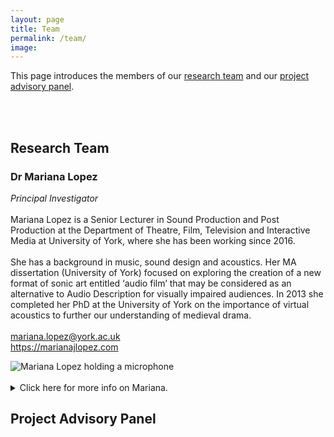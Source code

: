 ```yaml
---
layout: page
title: Team
permalink: /team/
image:
---
```


<head>
<style>
.page__info {
  max-width: 1024px;
  }
.page {
  max-width: 1024px;
}
</style>
</head>

This page introduces the members of our <a href="#research-team">research team</a> and our <a href="#project-advisory-panel">project advisory panel</a>.

<br><br>

## Research Team
<!-- begin hero -->
<section class="hero">
  <div class="container">
    <div class="row">
      <div class="col col-12">
      <h3>Dr Mariana Lopez</h3>
        <div class="hero__inner">
          <div class="hero__left">
              <p class="hero__description">
                <i>Principal Investigator</i>
                <br><br>
                Mariana Lopez is a Senior Lecturer in Sound Production and Post Production at the Department of Theatre, Film, Television and Interactive Media at University of York, where she has been working since 2016.
                <br><br>
                She has a background in music, sound design and acoustics. Her MA dissertation (University of York) focused on exploring the creation of a new format of sonic art entitled ‘audio film’ that may be considered as an alternative to Audio Description for visually impaired audiences.  In 2013 she completed her PhD at the University of York on the importance of virtual acoustics to further our understanding of medieval drama.
                <br><br>
                <a href = "mailto: mariana.lopez@york.ac.uk">mariana.lopez@york.ac.uk</a>
                <br>
                <a href="https://marianajlopez.com/">https://marianajlopez.com</a>
                </p>
          </div>
          <div class="hero__right">
            <div>
              <img class="lazy" data-src="../images/team-mariana-lopez.jpg" alt="Mariana Lopez holding a microphone">
            </div>
          </div>
        </div>
      </div>
    </div>
    <br>
<details>
<summary>Click here for more info on Mariana.</summary>
<br>
<p>She has a background in music, sound design and acoustics. Her MA dissertation (University of York) focused on exploring the creation of a new format of sonic art entitled ‘audio film’ that may be considered as an alternative to Audio Description for visually impaired audiences.  In 2013 she completed her PhD at the University of York on the importance of virtual acoustics to further our understanding of medieval drama.
<br><br>
Mariana is the Principal Investigator for the Arts and Humanities Research Council (AHRC) funded project ‘Enhancing Audio Description II: Implementing accessible, personalised and inclusive film and television experiences for visually impaired audiences.’ She was also the Principal Investigator for Enhancing Audio Description, also funded by the AHRC (2016-2018), and the British Academy funded project ‘The Soundscapes of the York Mystery Plays’. She has also supervised Marie Sklodowska-Curie Fellowships throughout the years, including the project 'Safe and Sound Drive: Design of a serious game for cars to help increase driver skills and lower fuel consumption' by <a href="https://www.ltu.se/staff/a/arny-1.11844?l=en">Dr Arne Nykänen‘s</a> and <a href="https://www.cathedralacoustics.com/">Dr Lidia Álvarez Morales'</a> work on 'Cathedral Acoustics. Sound as intangible heritage: preserving the acoustics of cathedrals in the United Kingdom'. She is currently supervising the project 'Acoustic Atlas: cultivating the capacity to listen' by <a href="https://www.acousticatlas.de/">Dr Cobi van Tonder.</a>
<br><br>
Mariana is also active in the field of sound design, having worked on a number of short films, theatre productions and other creative experiences.</p>
</details>
  </div>
</section>
<!-- end hero -->

## Project Advisory Panel

